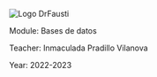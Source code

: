![Logo DrFausti](https://portal.edu.gva.es/faustibarbera/wp-content/uploads/sites/1403/2022/03/cropped-logoinstituto.jpeg)

Module: Bases de datos

Teacher: Inmaculada Pradillo Vilanova

Year: 2022-2023
